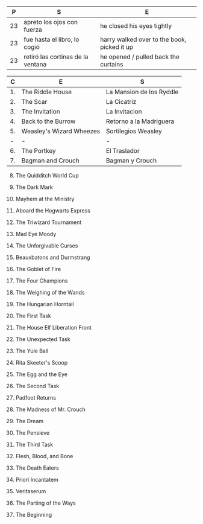 

|P| S | E |
|-| - | - |
| 23 | apreto los ojos con fuerza | he closed his eyes tightly |
| 23 | fue hasta el libro, lo cogió |  harry walked over to the book, picked it up|
| 23 | retiró las cortinas de la ventana | he opened / pulled back the curtains |


|C| E | S |
|-| - | - |
|1. | The Riddle House | La Mansion de los Ryddle |
|2.  | The Scar | La Cicatriz |
|3.   | The Invitation | La Invitacion |
|4.   | Back to the Burrow | Retorno a la Madriguera |
|5.   | Weasley's Wizard Wheezes | Sortilegios Weasley |
|-| - | - |
|6.   | The Portkey | El Traslador |
|7.   | Bagman and Crouch | Bagman y Crouch |
8. The Quidditch World Cup
9. The Dark Mark

10. Mayhem at the Ministry
11. Aboard the Hogwarts Express
12. The Triwizard Tournament
13. Mad Eye Moody
14. The Unforgivable Curses

15. Beauxbatons and Durmstrang
16. The Goblet of Fire
17. The Four Champions
18. The Weighing of the Wands
19. The Hungarian Horntail

20. The First Task
21. The House Elf Liberation Front
22. The Unexpected Task
23. The Yule Ball
24. Rita Skeeter's Scoop

25. The Egg and the Eye
26. The Second Task
27. Padfoot Returns
28. The Madness of Mr. Crouch
29. The Dream

30. The Pensieve
31. The Third Task
32. Flesh, Blood, and Bone
33. The Death Eaters
34. Priori Incantatem

35. Veritaserum
36. The Parting of the Ways
37. The Beginning
